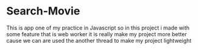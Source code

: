 # Search-Movie
This is app one of my practice in Javascript so in this project i made with some feature that is web worker it is really make my project more better cause we can are used the another thread to make my project lightweight
